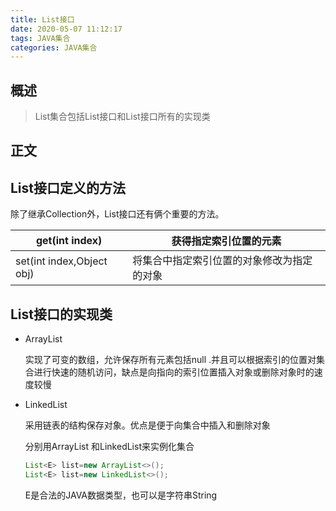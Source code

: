 ```yaml
---
title: List接口
date: 2020-05-07 11:12:17
tags: JAVA集合
categories: JAVA集合
---
```


## 概述

> List集合包括List接口和List接口所有的实现类

<!--more-->

## 正文

## List接口定义的方法

除了继承Collection外，List接口还有俩个重要的方法。

| get(int index)            | 获得指定索引位置的元素                     |
| ------------------------- | ------------------------------------------ |
| set(int index,Object obj) | 将集合中指定索引位置的对象修改为指定的对象 |

## List接口的实现类

- ArrayList

  实现了可变的数组，允许保存所有元素包括null .并且可以根据索引的位置对集合进行快速的随机访问，缺点是向指向的索引位置插入对象或删除对象时的速度较慢

- LinkedList 

  采用链表的结构保存对象。优点是便于向集合中插入和删除对象
  
  分别用ArrayList 和LinkedList来实例化集合
  
  ```java
  List<E> list=new ArrayList<>();
  List<E> list=new LinkedList<>();
  ```
  
  E是合法的JAVA数据类型，也可以是字符串String
  
  
